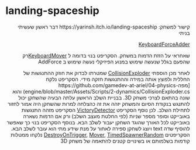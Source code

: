 # landing-spaceship

<div dir='rtl' lang='he'>
קישור למשחק: https://yarinsh.itch.io/landing-spaceship
דבר ראשון שעשיתי בניתי 

[KeyboardForceAdder]( https://github.com/gamedev-yarin/landing-spaceship/blob/main/Assets/Scripts/KeyboardForceAdder.cs)  
  
שאחראי על הזזת הדמות במשחק. הסקריפט בנוי בדומה ל [KeyboardMover]( https://github.com/gamedev-yarin/cross-the-road/blob/main/Assets/Scripts/move/KeyboardMover.cs)רק שהפעם בגלל שנעשה שימוש במנוע הפיזיקלי נעשה שימוש ב AddForce

לאחר מכן הוספתי [CollisionExploder]( https://github.com/gamedev-yarin/landing-spaceship/blob/main/Assets/Scripts/CollisionExploder.cs) שמטרתו לבדוק את חוזק ההתנגשות של החללית ולפוצץ אותה במידה וההתנגשות חזקה מידי. הסקריפט נלקח [מפהhttps://github.com/gamedev-at-ariel/04-physics-engine/blob/master/Assets/Scripts/2-dynamics/CollisionExploder.cs) והוא שונה בהתאם לצרכי משחק 3D.
בבניית השלב הראשון עלתה הבעיה שהשחקן יכול להתנגש בנקודת הסיום והמשחק יזהה את זה כהצלחה למרות שהשחקן היה אמור לחזור לתחילת השלב. לכן נוסף הסקריפט [VictoryDetector]( https://github.com/gamedev-yarin/landing-spaceship/blob/main/Assets/Scripts/VictoryDetector.cs)
הסקריפט מזהה התנגשות באובייקט וסופר מספר שניות (לפי החלטת מעצב השלב) ורק אם הדמות נשארה באובייקט לכל האורך שהוגד השחקן יעבור לשלב הבא. בנוסף הסקריפט בנוי כך שאפשר להוסיף שדה text ויוצג לשחקן ספירה לאחור על מנת שידע מתי הוא עובר לשלב הבא.
הסקריפטים [DestroyOnTrigger]( https://github.com/gamedev-yarin/landing-spaceship/blob/main/Assets/Scripts/DestroyOnTrigger.cs), [Mover]( https://github.com/gamedev-yarin/landing-spaceship/blob/main/Assets/Scripts/Mover.cs), [TimedSpawnerRandom]( https://github.com/gamedev-yarin/landing-spaceship/blob/main/Assets/Scripts/TimedSpawnerRandom.cs)  נלקחו ממטלות קודמות בשלמותם או בשינויים קטנים להתאמה של משחק 3D

</div>
